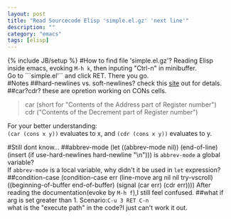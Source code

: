 ```yaml
---
layout: post
title: "Read Sourcecode Elisp 'simple.el.gz' 'next line'"
description: ""
category: "emacs"
tags: [elisp]
---
```

{% include JB/setup %}
#How to find file 'simple.el.gz'?
Reading Elisp inside emacs, evoking `M-h k`, then inputing "Ctrl-n" in minibuffer.  
Go to ```simple.el'`` and click RET. There you go.  
#Notes
##hard-newlines vs. soft-newlines?
check this [site](http://ergoemacs.org/emacs_manual/emacs/Hard-and-Soft-Newlines.html) out for detals.  
##car?cdr?
these are opretion working on CONs cells.  
>car (short for "Contents of the Address part of Register number")  
>cdr ("Contents of the Decrement part of Register number")

For your better understanding:  
`(car (cons x y))` evaluates to x, and `(cdr (cons x y))` evaluates to y.  

#Still dont know...
##abbrev-mode
    (let ((abbrev-mode nil))
	    (end-of-line)
	    (insert (if use-hard-newlines hard-newline "\n")))
is `abbrev-mode` a global variable?  
If `abbrev-mode` is a local variable, why didn't it be used in `let` expression?  
##condition-case
    (condition-case err
	    (line-move arg nil nil try-vscroll)
	  ((beginning-of-buffer end-of-buffer)
	   (signal (car err) (cdr err))))
After reading the documentation(evoke by `M-h f`),I still feel confused.
##what if arg is set greater than 1.
Scenario:`C-u 3 RET C-n`  
what is the "execute path" in the code?I just can't work it out.  

    